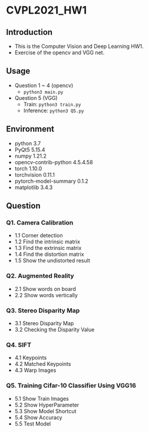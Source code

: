 # CVPL2021_HW1
## Introduction
* This is the Computer Vision and Deep Learning HW1.
* Exercise of the opencv and VGG net.

## Usage
* Question 1 ~ 4 (opencv)
  * ```python3 main.py```
* Question 5 (VGG)
  * Train: ```python3 train.py```
  * Inference: ```python3 Q5.py```

## Environment
* python 3.7
* PyQt5 5.15.4
* numpy 1.21.2
* opencv-contrib-python 4.5.4.58
* torch 1.10.0
* torchvision 0.11.1
* pytorch-model-summary 0.1.2
* matplotlib 3.4.3

## Question
### Q1. Camera Calibration
* 1.1 Corner detection 
* 1.2 Find the intrinsic matrix 
* 1.3 Find the extrinsic matrix 
* 1.4 Find the distortion matrix
* 1.5 Show the undistorted result

### Q2. Augmented Reality
* 2.1 Show words on board
* 2.2 Show words vertically

### Q3. Stereo Disparity Map
* 3.1 Stereo Disparity Map
* 3.2 Checking the Disparity Value

### Q4. SIFT 
* 4.1 Keypoints
* 4.2 Matched Keypoints
* 4.3 Warp Images

### Q5. Training Cifar-10 Classifier Using VGG16
* 5.1 Show Train Images
* 5.2 Show HyperParameter
* 5.3 Show Model Shortcut
* 5.4 Show Accuracy
* 5.5 Test Model